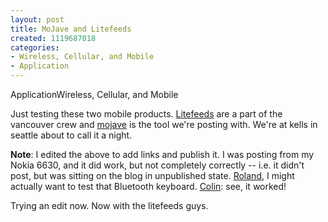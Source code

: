 ```yaml
--- 
layout: post
title: MoJave and Litefeeds
created: 1119687018
categories: 
- Wireless, Cellular, and Mobile
- Application
---
```

<category>Application</category><category>Wireless, Cellular, and Mobile</category><p>Just testing these two mobile products. <a href="http://www.litefeeds.com">Litefeeds</a> are a part of the vancouver crew and <a href="http://www.mobrion.com">mojave</a> is the tool we're posting with. We're at kells in seattle about to call it a night.</p>

<p><strong>Note</strong>: I edited the above to add links and publish it. I was posting from my Nokia 6630, and it did work, but not completely correctly -- i.e. it didn't post, but was sitting on the blog in unpublished state. <A href="http://www.rolandtanglao.com">Roland</a>, I might actually want to test that Bluetooth keyboard. <a href="http://www.mixedcontent.com">Colin</a>: see, it worked!</p>

<p>Trying an edit now.
 Now with the litefeeds guys.</p>
